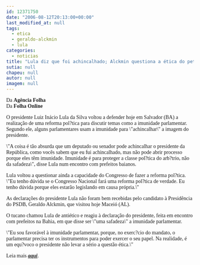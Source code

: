 ```yaml
---
id: 12371750
date: "2006-08-12T20:13:00+00:00"
last_modified_at: null
tags:
  - etica
  - geraldo-alckmin
  - lula
categories:
  - noticias
title: "Lula diz que foi achincalhado; Alckmin questiona a ética do petista"
sutia: null
chapeu: null
autor: null
imagem: null
---
```

<p><P><FONT face=Verdana>Da <STRONG>Agência Folha<BR></STRONG>Da <STRONG>Folha Online</STRONG></FONT></P></p>
<p><P><FONT face=Verdana>O presidente Luiz Inácio Lula da Silva voltou a defender hoje em Salvador (BA) a realização de uma reforma pol?tica para discutir temas como a imunidade parlamentar. Segundo ele, alguns parlamentares usam a imunidade para \"achincalhar\" a imagem do presidente.</FONT></P></p>
<p><P><FONT face=Verdana>\"A coisa é tão absurda que um deputado ou senador pode achincalhar o presidente da República, como vocês sabem que eu fui achincalhado, mas não pode abrir processo porque eles têm imunidade. Imunidade é para proteger a classe pol?tica do arb?trio, não da safadeza\", disse Lula num encontro com prefeitos baianos.</FONT></P></p>
<p><P><FONT face=Verdana>Lula voltou a questionar ainda a capacidade do Congresso de fazer a reforma pol?tica. \"Eu tenho dúvida se o Congresso Nacional fará uma reforma pol?tica de verdade. Eu tenho dúvida porque eles estarão legislando em causa própria.\"</FONT></P></p>
<p><P><FONT face=Verdana>As declarações do presidente Lula não foram bem recebidas pelo candidato à Presidência do PSDB, Geraldo Alckmin, que visitou hoje Maceió (AL).</FONT></P></p>
<p><P><FONT face=Verdana>O tucano chamou Lula de antiético e reagiu à declaração do presidente, feita em encontro com prefeitos na Bahia, em que disse ser \"uma safadeza\" a imunidade parlamentar.</FONT></P></p>
<p><P><FONT face=Verdana>\"Eu sou favorável à imunidade parlamentar, porque, no exerc?cio do mandato, o parlamentar precisa ter os instrumentos para poder exercer o seu papel. Na realidade, é um equ?voco o presidente não levar a sério a questão ética.\"</FONT></P></p>
<p><P><FONT face=Verdana>Leia mais <STRONG><EM><FONT color=crimson><A href=\"https://www1.folha.uol.com.br/folha/brasil/ult96u81318.shtml\" target=_blank>aqui</A></FONT></EM></STRONG>.</FONT></P> </p>
